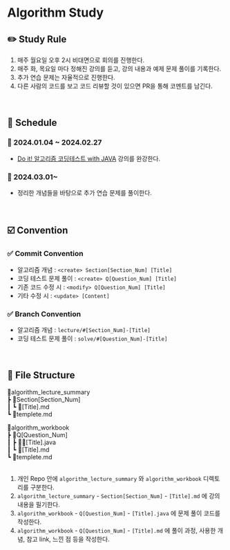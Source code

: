 # Algorithm Study

## ✏️ Study Rule
1. 매주 월요일 오후 2시 비대면으로 회의를 진행한다.
2. 매주 화, 목요일 마다 정해진 강의를 듣고, 강의 내용과 예제 문제 풀이를 기록한다.
3. 추가 연습 문제는 자율적으로 진행한다.
4. 다른 사람의 코드를 보고 코드 리뷰할 것이 있으면 PR을 통해 코멘트를 남긴다.
<br><br><br>

## 📌 Schedule
### 📅 2024.01.04 ~ 2024.02.27
- [Do it! 알고리즘 코딩테스트 with JAVA](https://www.inflearn.com/course/%EB%91%90%EC%9E%87-%EC%95%8C%EA%B3%A0%EB%A6%AC%EC%A6%98-%EC%BD%94%EB%94%A9%ED%85%8C%EC%8A%A4%ED%8A%B8-%EC%9E%90%EB%B0%94/dashboard) 강의를 완강한다.

### 📅 2024.03.01~
- 정리한 개념들을 바탕으로 추가 연습 문제를 풀이한다.
<br><br><br>

## ☑️ Convention
### ✅ Commit Convention
- 알고리즘 개념 : `<create> Section[Section_Num] [Title]`
- 코딩 테스트 문제 풀이 : `<create> Q[Question_Num] [Title]`
- 기존 코드 수정 시 : `<modify> Q[Question_Num] [Title]`
- 기타 수정 시 : `<update> [Content]`

### ✅ Branch Convention
- 알고리즘 개념 : `lecture/#[Section_Num]-[Title]`
- 코딩 테스트 문제 풀이 : `solve/#[Question_Num]-[Title]`
<br><br><br>

## 📁 File Structure
📂algorithm_lecture_summary  
┣ 📂Section[Section_Num]  
 ┃ ┗ 📝[Title].md  
 ┗ 📝templete.md

 📂algorithm_workbook  
 ┣ 📂Q[Question_Num]  
 ┃ ┣ 👩‍💻[Title].java  
 ┃ ┗ 📝[Title].md  
 ┗ 📝templete.md
<br><br>

1. 개인 Repo 안에 `algorithm_lecture_summary` 와 `algorithm_workbook` 디렉토리를 구분한다.
2. `algorithm_lecture_summary` - `Section[Section_Num]` - `[Title].md` 에 강의 내용을 필기한다.
3. `algorithm_workbook` - `Q[Question_Num]` - `[Title].java` 에 문제 풀이 코드를 작성한다.
4. `algorithm_workbook` - `Q[Question_Num]` - `[Title].md` 에 풀이 과정, 사용한 개념, 참고 link, 느낀 점 등을 작성한다.
